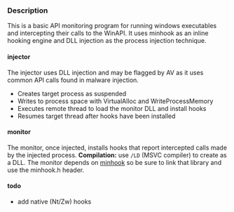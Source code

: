 ### Description

This is a basic API monitoring program for running windows executables and intercepting their calls to the WinAPI. It uses minhook as an inline hooking engine and DLL injection as the process injection technique.

#### injector

The injector uses DLL injection and may be flagged by AV as it uses common API calls found in malware injection. 

- Creates target process as suspended
- Writes to process space with VirtualAlloc and WriteProcessMemory
- Executes remote thread to load the monitor DLL and install hooks
- Resumes target thread after hooks have been installed

#### monitor

The monitor, once injected, installs hooks that report intercepted calls made by the injected process. **Compilation:** use `/LD` (MSVC compiler) to create as a DLL. The monitor depends on [minhook](https://github.com/TsudaKageyu/minhook) so be sure to link that library and use the minhook.h header.

#### todo
- add native (Nt/Zw) hooks

